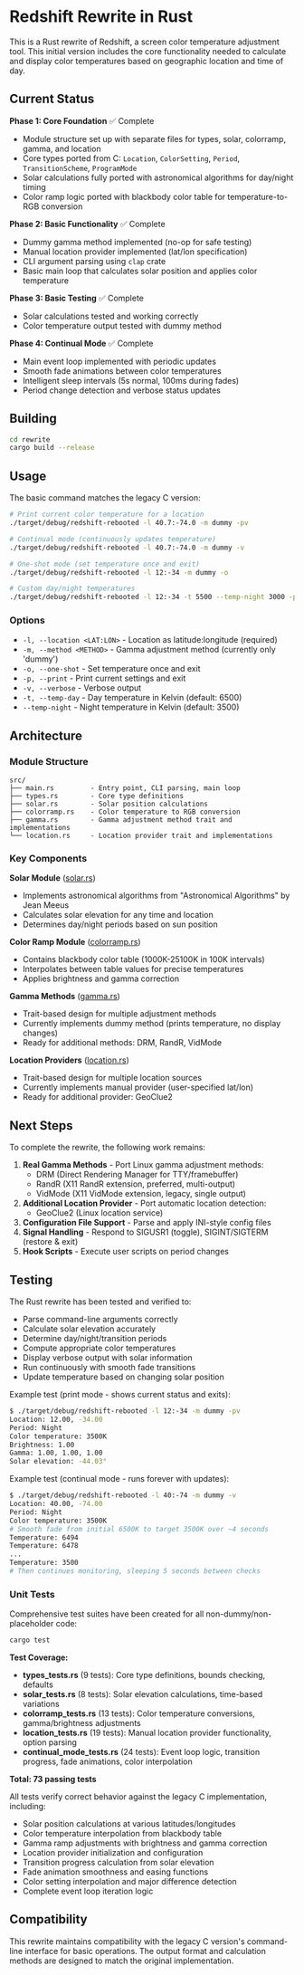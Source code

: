 # Redshift Rewrite in Rust

This is a Rust rewrite of Redshift, a screen color temperature adjustment tool. This initial version includes the core functionality needed to calculate and display color temperatures based on geographic location and time of day.

## Current Status

**Phase 1: Core Foundation** ✅ Complete
- Module structure set up with separate files for types, solar, colorramp, gamma, and location
- Core types ported from C: `Location`, `ColorSetting`, `Period`, `TransitionScheme`, `ProgramMode`
- Solar calculations fully ported with astronomical algorithms for day/night timing
- Color ramp logic ported with blackbody color table for temperature-to-RGB conversion

**Phase 2: Basic Functionality** ✅ Complete
- Dummy gamma method implemented (no-op for safe testing)
- Manual location provider implemented (lat/lon specification)
- CLI argument parsing using `clap` crate
- Basic main loop that calculates solar position and applies color temperature

**Phase 3: Basic Testing** ✅ Complete
- Solar calculations tested and working correctly
- Color temperature output tested with dummy method

**Phase 4: Continual Mode** ✅ Complete
- Main event loop implemented with periodic updates
- Smooth fade animations between color temperatures
- Intelligent sleep intervals (5s normal, 100ms during fades)
- Period change detection and verbose status updates

## Building

```bash
cd rewrite
cargo build --release
```

## Usage

The basic command matches the legacy C version:

```bash
# Print current color temperature for a location
./target/debug/redshift-rebooted -l 40.7:-74.0 -m dummy -pv

# Continual mode (continuously updates temperature)
./target/debug/redshift-rebooted -l 40.7:-74.0 -m dummy -v

# One-shot mode (set temperature once and exit)
./target/debug/redshift-rebooted -l 12:-34 -m dummy -o

# Custom day/night temperatures
./target/debug/redshift-rebooted -l 12:-34 -t 5500 --temp-night 3000 -p
```

### Options

- `-l, --location <LAT:LON>` - Location as latitude:longitude (required)
- `-m, --method <METHOD>` - Gamma adjustment method (currently only 'dummy')
- `-o, --one-shot` - Set temperature once and exit
- `-p, --print` - Print current settings and exit
- `-v, --verbose` - Verbose output
- `-t, --temp-day` - Day temperature in Kelvin (default: 6500)
- `--temp-night` - Night temperature in Kelvin (default: 3500)

## Architecture

### Module Structure

```
src/
├── main.rs         - Entry point, CLI parsing, main loop
├── types.rs        - Core type definitions
├── solar.rs        - Solar position calculations
├── colorramp.rs    - Color temperature to RGB conversion
├── gamma.rs        - Gamma adjustment method trait and implementations
└── location.rs     - Location provider trait and implementations
```

### Key Components

**Solar Module** ([solar.rs](src/solar.rs))
- Implements astronomical algorithms from "Astronomical Algorithms" by Jean Meeus
- Calculates solar elevation for any time and location
- Determines day/night periods based on sun position

**Color Ramp Module** ([colorramp.rs](src/colorramp.rs))
- Contains blackbody color table (1000K-25100K in 100K intervals)
- Interpolates between table values for precise temperatures
- Applies brightness and gamma correction

**Gamma Methods** ([gamma.rs](src/gamma.rs))
- Trait-based design for multiple adjustment methods
- Currently implements dummy method (prints temperature, no display changes)
- Ready for additional methods: DRM, RandR, VidMode

**Location Providers** ([location.rs](src/location.rs))
- Trait-based design for multiple location sources
- Currently implements manual provider (user-specified lat/lon)
- Ready for additional provider: GeoClue2

## Next Steps

To complete the rewrite, the following work remains:

1. **Real Gamma Methods** - Port Linux gamma adjustment methods:
   - DRM (Direct Rendering Manager for TTY/framebuffer)
   - RandR (X11 RandR extension, preferred, multi-output)
   - VidMode (X11 VidMode extension, legacy, single output)
2. **Additional Location Provider** - Port automatic location detection:
   - GeoClue2 (Linux location service)
3. **Configuration File Support** - Parse and apply INI-style config files
4. **Signal Handling** - Respond to SIGUSR1 (toggle), SIGINT/SIGTERM (restore & exit)
5. **Hook Scripts** - Execute user scripts on period changes

## Testing

The Rust rewrite has been tested and verified to:
- Parse command-line arguments correctly
- Calculate solar elevation accurately
- Determine day/night/transition periods
- Compute appropriate color temperatures
- Display verbose output with solar information
- Run continuously with smooth fade transitions
- Update temperature based on changing solar position

Example test (print mode - shows current status and exits):
```bash
$ ./target/debug/redshift-rebooted -l 12:-34 -m dummy -pv
Location: 12.00, -34.00
Period: Night
Color temperature: 3500K
Brightness: 1.00
Gamma: 1.00, 1.00, 1.00
Solar elevation: -44.03°
```

Example test (continual mode - runs forever with updates):
```bash
$ ./target/debug/redshift-rebooted -l 40:-74 -m dummy -v
Location: 40.00, -74.00
Period: Night
Color temperature: 3500K
# Smooth fade from initial 6500K to target 3500K over ~4 seconds
Temperature: 6494
Temperature: 6478
...
Temperature: 3500
# Then continues monitoring, sleeping 5 seconds between checks
```

### Unit Tests

Comprehensive test suites have been created for all non-dummy/non-placeholder code:

```bash
cargo test
```

**Test Coverage:**
- **types_tests.rs** (9 tests): Core type definitions, bounds checking, defaults
- **solar_tests.rs** (8 tests): Solar elevation calculations, time-based variations
- **colorramp_tests.rs** (13 tests): Color temperature conversions, gamma/brightness adjustments
- **location_tests.rs** (19 tests): Manual location provider functionality, option parsing
- **continual_mode_tests.rs** (24 tests): Event loop logic, transition progress, fade animations, color interpolation

**Total: 73 passing tests**

All tests verify correct behavior against the legacy C implementation, including:
- Solar position calculations at various latitudes/longitudes
- Color temperature interpolation from blackbody table
- Gamma ramp adjustments with brightness and gamma correction
- Location provider initialization and configuration
- Transition progress calculation from solar elevation
- Fade animation smoothness and easing functions
- Color setting interpolation and major difference detection
- Complete event loop iteration logic

## Compatibility

This rewrite maintains compatibility with the legacy C version's command-line interface for basic operations. The output format and calculation methods are designed to match the original implementation.
